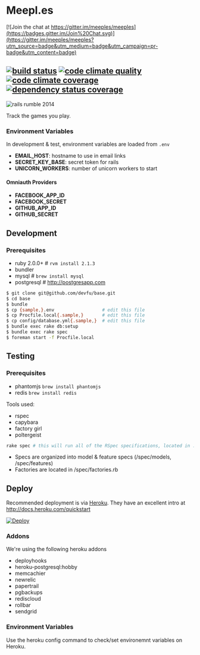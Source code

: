 Meepl.es
========

[![Join the chat at https://gitter.im/meeples/meeples](https://badges.gitter.im/Join%20Chat.svg)](https://gitter.im/meeples/meeples?utm_source=badge&utm_medium=badge&utm_campaign=pr-badge&utm_content=badge)

[![build status][ci-image]][ci] [![code climate quality][cq-image]][cq] [![code climate coverage][cc-image]][cc] [![dependency status coverage][gn-image]][gn]
---
![rails rumble 2014][rr-image]


Track the games you play.

### Environment Variables

In development & test, environment variables are loaded from `.env`

  - **EMAIL_HOST**: hostname to use in email links
  - **SECRET_KEY_BASE**: secret token for rails
  - **UNICORN_WORKERS**: number of unicorn workers to start

#### Omniauth Providers

  - **FACEBOOK_APP_ID**
  - **FACEBOOK_SECRET**
  - **GITHUB_APP_ID**
  - **GITHUB_SECRET**

## Development

### Prerequisites

- ruby 2.0.0+   # `rvm install 2.1.3`
- bundler
- mysql         # `brew install mysql`
- postgresql    # http://postgresapp.com

```bash
$ git clone git@github.com/devfu/base.git
$ cd base
$ bundle
$ cp {sample,}.env                  # edit this file
$ cp Procfile.local{.sample,}       # edit this file
$ cp config/database.yml{.sample,}  # edit this file
$ bundle exec rake db:setup
$ bundle exec rake spec
$ foreman start -f Procfile.local
```

## Testing

### Prerequisites

- phantomjs `brew install phantomjs`
- redis     `brew install redis`

Tools used:

- rspec
- capybara
- factory girl
- poltergeist

```bash
rake spec # this will run all of the RSpec specifications, located in ./spec
```

- Specs are organized into model & feature specs (/spec/models, /spec/features)
- Factories are located in /spec/factories.rb

## Deploy

Recommended deployment is via [Heroku](http://heroku.com). They have an excellent intro at http://docs.heroku.com/quickstart

[![Deploy](https://www.herokucdn.com/deploy/button.svg)](https://heroku.com/deploy)

### Addons

We're using the following heroku addons

- deployhooks
- heroku-postgresql:hobby
- memcachier
- newrelic
- papertrail
- pgbackups
- rediscloud
- rollbar
- sendgrid

### Environment Variables

Use the heroku config command to check/set environemnt variables on Heroku.

<!-- links -->
[ci]: https://travis-ci.org/meeples/meeples "build status"
[cq]: https://codeclimate.com/github/meeples/meeples
[cc]: https://codeclimate.com/github/meeples/meeples
[gn]: https://gemnasium.com/meeples/meeples

<!-- images -->
[ci-image]: https://travis-ci.org/meeples/meeples.svg?branch=master
[cq-image]: https://codeclimate.com/github/meeples/meeples/badges/gpa.svg
[cc-image]: https://codeclimate.com/github/meeples/meeples/badges/coverage.svg
[gn-image]: https://gemnasium.com/meeples/meeples.svg
[rr-image]: https://d4nnn7wspfa3h.cloudfront.net/rails-rumble-badge-2014-sm.png

